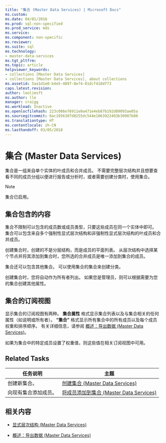 ```yaml
---
title: "集合 (Master Data Services) | Microsoft Docs"
ms.custom: 
ms.date: 04/01/2016
ms.prod: sql-non-specified
ms.prod_service: mds
ms.service: 
ms.component: non-specific
ms.reviewer: 
ms.suite: sql
ms.technology:
- master-data-services
ms.tgt_pltfrm: 
ms.topic: article
helpviewer_keywords:
- collections [Master Data Services]
- collections [Master Data Services], about collections
ms.assetid: 5aa1d1e0-b4e5-4897-8e74-01dcf418df73
caps.latest.revision: 
author: leolimsft
ms.author: lle
manager: craigg
ms.workload: Inactive
ms.openlocfilehash: 223c086e76911e0a471e4eb87b192d89093ae05a
ms.sourcegitcommit: 6ac1956307d8255dc544e1063922493b30907b80
ms.translationtype: HT
ms.contentlocale: zh-CN
ms.lasthandoff: 03/05/2018
---
```

# <a name="collections-master-data-services"></a>集合 (Master Data Services)
  集合是一组来自单个实体的叶成员和合并成员。 不需要完整层次结构并且想要查看不同的成员分组以便进行报告或分析时，或者需要创建分类时，使用集合。  
  
> [!NOTE]  
>  集合已启用。  
  
## <a name="what-collections-contain"></a>集合包含的内容  
 集合不限制可以包含的成员数或成员类型，只要这些成员在同一个实体中即可。 集合可以包含来自多个强制性显式层次结构和非强制性显式层次结构的叶成员和合并成员。  
  
 创建集合时，创建的不是分层结构，而是成员的平面列表。 从层次结构中选择某个节点并将其添加到集合时，您所选的合并成员是唯一添加到集合的成员。  
  
 集合还可以包含其他集合。 可以使用集合的集合来创建分类。  
  
 创建集合时，您将自动作为所有者列出。 如果您是管理员，则可以根据需要为您的集合创建其他属性。  
  
## <a name="subscription-views-for-collections"></a>集合的订阅视图  
 显示集合的订阅视图有两种。 **集合属性** 格式显示集合列表以及与集合相关的任何属性（如说明或所有者）。 **“集合”** 格式显示所有集合中的所有成员以及每个成员权重和排序顺序。 有关详细信息，请参阅 [概述：导出数据 (Master Data Services)](../master-data-services/overview-exporting-data-master-data-services.md)。  
  
 如果为集合中的特定成员设置了权重值，则这些值在相关订阅视图中可用。  
  
## <a name="related-tasks"></a>Related Tasks  
  
|任务说明|主题|  
|----------------------|-----------|  
|创建新集合。|[创建集合 (Master Data Services)](../master-data-services/create-a-collection-master-data-services.md)|  
|向现有集合添加成员。|[将成员添加到集合 (Master Data Services)](../master-data-services/add-members-to-a-collection-master-data-services.md)|  
  
## <a name="related-content"></a>相关内容  
  
-   [显式层次结构 (Master Data Services)](../master-data-services/explicit-hierarchies-master-data-services.md)  
  
-   [概述：导出数据 (Master Data Services)](../master-data-services/overview-exporting-data-master-data-services.md)  
  
  
